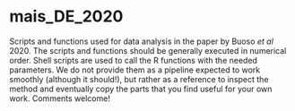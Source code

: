 # mais_DE_2020
Scripts and functions used for data analysis in the paper by Buoso <I>et al</I> 2020.
The scripts and functions should be generally executed in numerical order. 
Shell scripts are used to call the R functions with the needed parameters.
We do not provide them as a pipeline expected to work smoothly (although it should!), 
but rather as a reference to inspect the method and eventually copy the parts that you find useful for your own work.
Comments welcome!

